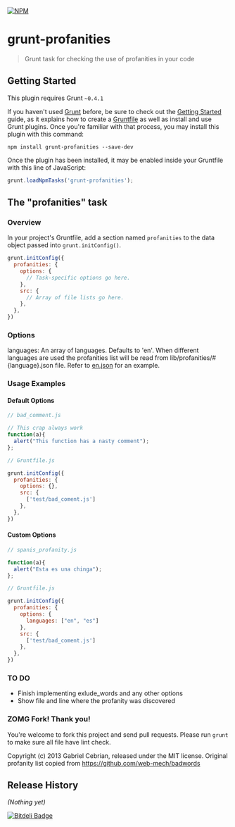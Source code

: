 [![NPM](https://nodei.co/npm/grunt-profanities.png)](https://nodei.co/npm/grunt-profanities/)

# grunt-profanities

> Grunt task for checking the use of profanities in your code

## Getting Started
This plugin requires Grunt `~0.4.1`

If you haven't used [Grunt](http://gruntjs.com/) before, be sure to check out the [Getting Started](http://gruntjs.com/getting-started) guide, as it explains how to create a [Gruntfile](http://gruntjs.com/sample-gruntfile) as well as install and use Grunt plugins. Once you're familiar with that process, you may install this plugin with this command:

```shell
npm install grunt-profanities --save-dev
```

Once the plugin has been installed, it may be enabled inside your Gruntfile with this line of JavaScript:

```js
grunt.loadNpmTasks('grunt-profanities');
```

## The "profanities" task

### Overview
In your project's Gruntfile, add a section named `profanities` to the data object passed into `grunt.initConfig()`.

```js
grunt.initConfig({
  profanities: {
    options: {
      // Task-specific options go here.
    },
    src: {
      // Array of file lists go here.
    },
  },
})
```

### Options

languages: An array of languages. Defaults to 'en'. When different languages are used the profanities list will be read from lib/profanities/#{language}.json file. Refer to [en.json](https://github.com/gabceb/grunt-profanities/blob/master/lib/profanities/en.json) for an example.

### Usage Examples

#### Default Options

```js
// bad_comment.js

// This crap always work
function(a){
  alert("This function has a nasty comment");
};

```

```js
// Gruntfile.js

grunt.initConfig({
  profanities: {
    options: {},
    src: {
      ['test/bad_coment.js']
    },
  },
})
```

#### Custom Options

```js
// spanis_profanity.js

function(a){
  alert("Esta es una chinga");
};

```

```js
// Gruntfile.js

grunt.initConfig({
  profanities: {
    options: {
      languages: ["en", "es"]
    },
    src: {
      ['test/bad_coment.js']
    },
  },
})
```

### TO DO

- Finish implementing exlude_words and any other options
- Show file and line where the profanity was discovered

### ZOMG Fork! Thank you!

You're welcome to fork this project and send pull requests. Please run `grunt` to make sure all file have lint check.

Copyright (c) 2013 Gabriel Cebrian, released under the MIT license. Original profanity list copied from https://github.com/web-mech/badwords

## Release History
_(Nothing yet)_


[![Bitdeli Badge](https://d2weczhvl823v0.cloudfront.net/gabceb/grunt-profanities/trend.png)](https://bitdeli.com/free "Bitdeli Badge")

